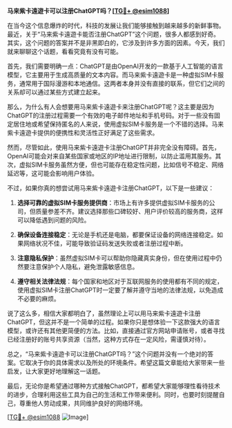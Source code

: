 **马来紫卡遠遊卡可以注册ChatGPT吗？[[TG💪+ @esim1088](https://t.me/s/esim1088)]**

在当今这个信息爆炸的时代，科技的发展让我们能够接触到越来越多的新鲜事物。最近，关于“马来紫卡遠遊卡能否注册ChatGPT”这个问题，很多人都感到好奇。其实，这个问题的答案并不是非黑即白的，它涉及到许多方面的因素。今天，我们就来聊聊这个话题，看看究竟有没有可能。

首先，我们需要明确一点：ChatGPT是由OpenAI开发的一款基于人工智能的语言模型，它主要用于生成高质量的文本内容。而马来紫卡遠遊卡是一种虚拟SIM卡服务，通常用于国际漫游和本地通信。这两者本身并没有直接的联系，但它们之间的关系却可以通过某些方式建立起来。

那么，为什么有人会想要用马来紫卡遠遊卡来注册ChatGPT呢？这主要是因为ChatGPT的注册过程需要一个有效的电子邮件地址和手机号码。对于一些没有固定居住地或希望保持匿名的人来说，使用虚拟SIM卡服务是一个不错的选择。马来紫卡遠遊卡提供的便携性和灵活性正好满足了这些需求。

然而，尽管如此，使用马来紫卡遠遊卡注册ChatGPT并非完全没有障碍。首先，OpenAI可能会对来自某些国家或地区的IP地址进行限制，以防止滥用其服务。其次，虚拟SIM卡服务虽然方便，但也可能存在稳定性问题，比如信号不稳定、网络延迟等，这可能会影响用户体验。

不过，如果你真的想尝试用马来紫卡遠遊卡注册ChatGPT，以下是一些建议：

1. **选择可靠的虚拟SIM卡服务提供商**：市场上有许多提供虚拟SIM卡服务的公司，但质量参差不齐。建议选择那些口碑较好、用户评价较高的服务商，这样可以降低遇到问题的风险。

2. **确保设备连接稳定**：无论是手机还是电脑，都要保证设备的网络连接稳定。如果网络状况不佳，可能导致验证码发送失败或者注册过程中断。

3. **注意隐私保护**：虽然虚拟SIM卡可以帮助你隐藏真实身份，但在使用过程中仍然要注意保护个人隐私，避免泄露敏感信息。

4. **遵守相关法律法规**：每个国家和地区对于互联网服务的使用都有不同的规定，使用虚拟SIM卡注册ChatGPT时一定要了解并遵守当地的法律法规，以免造成不必要的麻烦。

说了这么多，相信大家都明白了，虽然理论上可以用马来紫卡遠遊卡注册ChatGPT，但这并不是一个简单的过程。如果你只是想体验一下这款强大的语言模型，或许还有其他更简便的方法。比如，直接通过官方网站申请账号，或者寻找已经注册好的账号共享资源（当然，这种方式存在一定风险，需谨慎对待）。

总之，“马来紫卡遠遊卡可以注册ChatGPT吗？”这个问题并没有一个绝对的答案。它取决于你的具体需求以及所处的环境条件。希望这篇文章能给大家带来一些启发，让大家更好地理解这一话题。

最后，无论你是希望通过哪种方式接触ChatGPT，都希望大家能够理性看待技术的进步，合理利用这些工具为自己的生活和工作带来便利。同时，也要时刻提醒自己，尊重他人劳动成果，共同维护良好的网络环境。

[[TG💪+ @esim1088](https://t.me/s/esim1088) ![Image](https://i.postimg.cc/4NQfJmqS/Snipaste-2025-05-13-00-14-12.png)]
